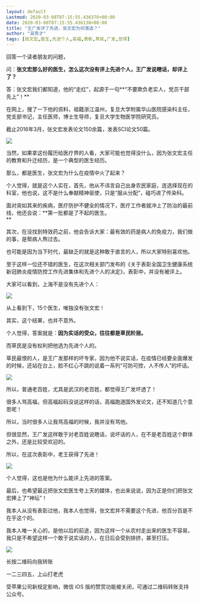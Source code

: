 ```yaml
---
layout: default
Lastmod: 2020-03-08T07:15:55.436376+00:00
date: 2020-03-08T07:15:55.436138+00:00
title: "王广发评了先进，张文宏为何落选？"
author: "吴秀才"
tags: [张文宏,医生,先进个人,高福,表彰,草民,广发,觉得]
---
```


回答一个读者朋友的问题，  

问：**张文宏那么好的医生，怎么这次没有评上先进个人，王广发说瞎话，却评上了？**

答：张文宏我们都知道，他的“走红”，起源于一句**“不要欺负老实人，党员干部先上”！**

在网上，搜了一下他的资料，祖籍浙江温州，复旦大学附属华山医院感染科主任，党支部书记，主任医师，博士生导师，复旦大学生物医学院研究员。  

截止2016年3月，张文宏发表论文150余篇，发表SCI论文50篇。

![](https://images.weserv.nl/?url=https%3A//mmbiz.qpic.cn/sz_mmbiz_jpg/6yEw35ghkuGxF06SdfDgH2bznKT02ZsObU8qnhET95HSQpYibBhxhqSTecTsmqbHzl12SU2N1jibhNNOYWIbhl3w/640%3Fwx_fmt%3Djpeg)

当然，如果拿这份履历给医疗界的人看，大家可能也觉得没什么，因为张文宏主任的教育和升迁经历，是一个典型的医生经历。

那么，都是医生，张文宏为什么在疫情中火了起来？  

个人觉得，就是这个人实在，首先，他从不讳言自己出身农民家庭，连选择现在的科室，他也说，这不是什么奉献精神驱使，只是“服从分配”，碰巧进了传染科。

面对突如其来的疾病，医疗防护不健全的情况下，医疗工作者就冲上了防治的最前线，他还会说：**第一批都是了不起的医生。  
**

其次，在没找到特效药之前，他会告诉大家：最有效的药是病人的免疫力，我们做的事，是帮病人熬过去。  

也可能是因为当下时代，最缺乏的就是这种敢于直言的人，所以大家特别喜欢他。  

至于这样一位还不错的医生，在这次相关部门发布的《关于表彰全国卫生健康系统新冠肺炎疫情防控工作先进集体和先进个人的决定》，表彰中，并没有被评上。  

大家可以看到，上海不是没有先进个人：  

![](https://images.weserv.nl/?url=https%3A//mmbiz.qpic.cn/sz_mmbiz_jpg/6yEw35ghkuGxF06SdfDgH2bznKT02ZsOYAVWWEkZ19y3XzaribwWblGLrSiaaSvInibFjVJbRoSPFT6bFFaxqBqrA/640%3Fwx_fmt%3Djpeg)

从上看到下，15个医生，唯独没有张文宏！  

其实，这个结果，也并不意外。

个人觉得，答案就是：**因为实话的受众，往往都是草民阶层。**  

而草民是没有权利把他选为先进个人的。  

草民最恨的人，是王广发那样的坏专家，因为他不说实话，在疫情已经要全面爆发的时候，还站在台上，脸不红心不跳的说着一系列“可防可控，人不传人”的坏话。

![](https://images.weserv.nl/?url=https%3A//mmbiz.qpic.cn/sz_mmbiz_jpg/6yEw35ghkuGxF06SdfDgH2bznKT02ZsOSab32pibibicIia7WRyow5GqlEHbsr7YAWkaguLTa1nR07ASfwwwPCFWyw/640%3Fwx_fmt%3Djpeg)

所以，普通老百姓，尤其是武汉的老百姓，都觉得王广发坏透了！  

很多人骂高福，但高福起码没说这样的话，高福跑道国外发论文，还不知道几个意思呢！

所以，当时很多人让我骂高福的时候，我并没有骂他。

但很显然，王广发这样敢于对老百姓说瞎话，说坏话的人，在不是老百姓这个群体之外，还是比较受欢迎的。  

所以，在这次表彰中，老王获得了先进！

![](https://images.weserv.nl/?url=https%3A//mmbiz.qpic.cn/sz_mmbiz_jpg/6yEw35ghkuGxF06SdfDgH2bznKT02ZsO2s18IKawbLlyJ7zEPqBIic2sDCSsXU87iadN5EMibq05ADZFvhZQVibnZg/640%3Fwx_fmt%3Djpeg)

个人觉得，这也是他为什么能评上先进的答案。

最后，也希望最近把张文宏医生夸上天的媒体，也出来说说，因为正是你们把张文宏捧上了“神坛”！  

我本人从没有表彰过他，我本人也觉得，张文宏并不需要这个先进，他百分百是不在乎这个的。  

我本人唯一关心的，是他以后的前途，因为这样一个从农村走出来的医生不容易，我只是不希望这样一个敢于说实话的人，在日后会受到排挤，甚至打压。  

![](https://images.weserv.nl/?url=https%3A//mmbiz.qpic.cn/sz_mmbiz_jpg/6yEw35ghkuGxF06SdfDgH2bznKT02ZsOEiazYwhDp6Rpo4qicETDKf0q8agTfyDTKTVJtXCZJY9VdBdDIteRicBEw/640%3Fwx_fmt%3Djpeg)

长按二维码向我转账

一二三四五，上山打老虎

受苹果公司新规定影响，微信 iOS 版的赞赏功能被关闭，可通过二维码转账支持公众号。

